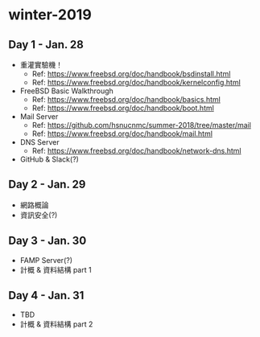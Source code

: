 # winter-2019
## Day 1 - Jan. 28
- 重灌實驗機！
  - Ref: https://www.freebsd.org/doc/handbook/bsdinstall.html
  - Ref: https://www.freebsd.org/doc/handbook/kernelconfig.html
- FreeBSD Basic Walkthrough
  - Ref: https://www.freebsd.org/doc/handbook/basics.html
  - Ref: https://www.freebsd.org/doc/handbook/boot.html
- Mail Server
  - Ref: https://github.com/hsnucnmc/summer-2018/tree/master/mail
  - Ref: https://www.freebsd.org/doc/handbook/mail.html
- DNS Server
  - Ref: https://www.freebsd.org/doc/handbook/network-dns.html
- GitHub & Slack(?)

## Day 2 - Jan. 29
- 網路概論
- 資訊安全(?)

## Day 3 - Jan. 30
- FAMP Server(?)
- 計概 & 資料結構 part 1

## Day 4 - Jan. 31
- TBD
- 計概 & 資料結構 part 2
